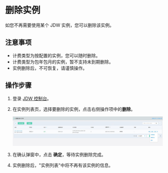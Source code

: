 # 删除实例

如您不再需要使用某个 JDW 实例，您可以删除该实例。

## 注意事项

- 计费类型为按配置的实例，您可以随时删除。
- 计费类型为包年包月的实例，暂不支持未到期删除。
- 实例删除后，不可恢复，请谨慎操作。

## 操作步骤

1. 登录 [JDW 控制台](https://jdw-console.jdcloud.com/list)。

2. 在实例列表页，选择要删除的实例，点击右侧操作项中的**删除**。

    ![4](../../../image/RDS/delete-jdw.JPG)

3. 在确认弹窗中，点击 **确定**，等待实例删除完成。

4. 实例删除后，"实例列表"中将不再有该实例的信息。
